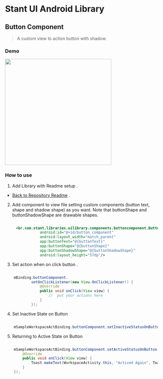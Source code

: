 # Stant UI Android Library

## Button Component
> A custom view to action button with shadow.

### Demo

<p>
  <img src="https://raw.githubusercontent.com/stantmob/stant-ui-android-library/master/ui-library/src/main/java/br/com/stant/libraries/uilibrary/components/buttoncomponent/doc/button_component.jpeg"  width="350">
</p>

### How to use

1. Add Library with Readme setup .
* [Back to Repository Readme](https://github.com/stantmob/stant-ui-android-library#how-add-into-your-project) .


2. Add component to view file setting custom components (button text, shape and shadow shape) as you want.
   Note that buttonShape and buttonShadowShape are drawable shapes.
```xml

     <br.com.stant.libraries.uilibrary.components.buttoncomponent.ButtonComponentView
                android:id="@+id/button_component"
                android:layout_width="match_parent"
                app:buttonText="@{buttonText}"
                app:buttonShape="@{buttonShape}"
                app:buttonShadowShape="@{buttonShadowShape}"
                android:layout_height="57dp"/>

```

3. Set action when on click button .
```java

    mBinding.buttonComponent.
            setOnClickListener(new View.OnClickListener() {
                @Override
                public void onClick(View view) {
                    //  put your actions here
                }
            });

```

4. Set Inactive State on Button

```java

    mSampleWorkspaceActBinding.buttonComponent.setInactiveStatusOnButton();

```

5. Returning to Active State on Button

```java

    mSampleWorkspaceActBinding.buttonComponent.setActiveStatusOnButton(new View.OnClickListener() {
        @Override
        public void onClick(View view) {
            Toast.makeText(WorkspaceActivity.this, "Actived Again", Toast.LENGTH_SHORT).show();
        }
    });

```

